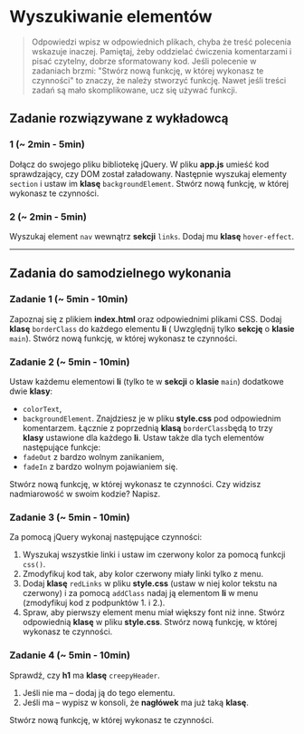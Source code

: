 # Wyszukiwanie elementów

> Odpowiedzi wpisz w odpowiednich plikach, chyba że treść polecenia wskazuje inaczej.
Pamiętaj, żeby oddzielać ćwiczenia komentarzami i pisać czytelny, dobrze sformatowany kod.
Jeśli  polecenie w zadaniach brzmi: "Stwórz nową funkcję, w której wykonasz te czynności" to znaczy, że
należy stworzyć funkcję. Nawet jeśli treści zadań są mało skomplikowane,
ucz się używać funkcji.


## Zadanie rozwiązywane z wykładowcą

### 1  (~ 2min - 5min)
Dołącz do swojego pliku bibliotekę jQuery. W pliku **app.js** umieść kod sprawdzający, czy DOM został załadowany.
Następnie wyszukaj elementy ```section``` i ustaw im **klasę** ```backgroundElement```. Stwórz nową funkcję, w której
wykonasz te czynności.

### 2 (~ 2min - 5min)
Wyszukaj element ```nav``` wewnątrz **sekcji** ```links```. Dodaj mu **klasę** ```hover-effect```.

-------------------------------------------------------------------------------

## Zadania do samodzielnego wykonania

### Zadanie 1 (~ 5min - 10min)

Zapoznaj się z plikiem **index.html** oraz odpowiednimi plikami CSS. Dodaj **klasę** ```borderClass``` do każdego elementu
**li** ( Uwzględnij tylko **sekcję** o **klasie** ```main```). Stwórz nową funkcję, w której wykonasz te czynności.

### Zadanie 2 (~ 5min - 10min)

Ustaw każdemu elementowi **li** (tylko te w **sekcji** o **klasie** ```main```) dodatkowe dwie **klasy**:
* ```colorText```,
* ```backgroundElement```.
Znajdziesz je w pliku **style.css** pod odpowiednim komentarzem.
Łącznie z poprzednią **klasą** ```borderClass```będą to trzy **klasy** ustawione dla każdego **li**. Ustaw także dla tych elementów następujące funkcje:
* ```fadeOut``` z bardzo wolnym zanikaniem,
* ```fadeIn``` z bardzo wolnym pojawianiem się.

Stwórz nową funkcję, w której wykonasz te czynności.
Czy widzisz nadmiarowość w swoim kodzie? Napisz.

### Zadanie 3 (~ 5min - 10min)

Za pomocą jQuery wykonaj następujące czynności:

1. Wyszukaj wszystkie linki i ustaw im czerwony kolor za pomocą funkcji ```css()```.
2. Zmodyfikuj kod tak, aby kolor czerwony miały linki tylko z menu.
3. Dodaj **klasę** ```redLinks``` w pliku **style.css** (ustaw w niej kolor tekstu na czerwony) i za pomocą ```addClass``` nadaj ją elementom **li** w menu (zmodyfikuj kod z podpunktów 1. i 2.).
4. Spraw, aby pierwszy element menu miał większy font niż inne. Stwórz odpowiednią **klasę** w pliku **style.css**.
Stwórz nową funkcję, w której wykonasz te czynności.

### Zadanie 4  (~ 5min - 10min)

Sprawdź, czy **h1** ma **klasę** ```creepyHeader```.
1. Jeśli nie ma &ndash; dodaj ją do tego elementu.
2. Jeśli ma &ndash; wypisz w konsoli, że **nagłówek** ma już taką **klasę**.

Stwórz nową funkcję, w której wykonasz te czynności.
